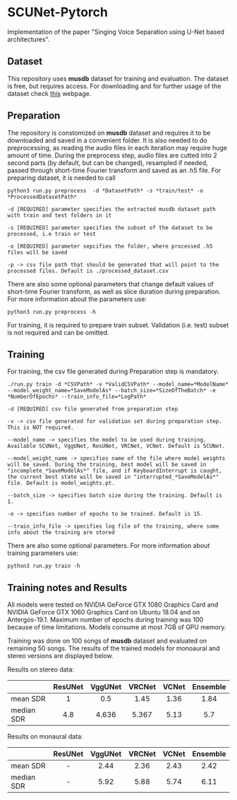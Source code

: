 # SCUNet-Pytorch

Implementation of the paper "Singing Voice Separation using U-Net based architectures".

## Dataset

This repository uses **musdb** dataset for training and evaluation. The dataset is free, but requires access. For downloading and for further usage of the dataset check [this](https://zenodo.org/record/1117372#.XQlP9bpfg3E) webpage.

## Preparation

The repository is constomized on **musdb** dataset and requires it to be downloaded and saved in a convenient folder. It is also needed to do preprocessing, as reading the audio files in each iteration may require huge amount of time. During the preprocess step, audio files are cutted into 2 second parts (by default, but can be changed), resampled if needed, passed through short-time Fourier transform and saved as an .h5 file. For preparing dataset, it is needed to call

`python3 run.py preprocess  -d *DatasetPath* -s *train/test* -o *ProcessedDatasetPath*`

`-d [REQUIRED] parameter specifies the extracted musdb dataset path with train and test folders in it`

`-s [REQUIRED] parameter specifies the subset of the dataset to be processed, i.e train or test`

`-o [REQUIRED] parameter sepcifies the folder, where processed .h5 files will be saved`

`-p -> csv file path that should be generated that will point to the processed files. Default is ./processed_dataset.csv`

There are also some optional parameters that change default values of short-time Fourier transform, as well as slice duration during preparation. For more information about the parameters use:

`python3 run.py preprocess -h`

For training, it is required to prepare train subset. Validation (i.e. test) subset is not required and can be omitted. 

## Training

For training, the csv file generated during Preparation step is mandatory.

`./run.py train -d *CSVPath* -v *ValidCSVPath* --model_name=*ModelName* --model_weight_name=*SaveModelAs* --batch_size=*SizeOfTheBatch* -e *NumberOfEpochs* --train_info_file=*LogPath*`

`-d [REQUIRED] csv file generated from preparation step`

`-v -> csv file generated for validation set during preparation step. This is NOT required.`

`--model_name -> specifies the model to be used during training. Available SCUNet, VggUNet, ResUNet, VRCNet, VCNet. Default is SCUNet.`

`--model_weight_name -> specifies name of the file where model weights will be saved. During the training, best model will be saved in "incomplete_*SaveModelAs*" file, and if KeyboardInterrupt is caught, the current best state will be saved in "interrupted_*SaveModelAs*" file. Default is model_weights.pt.`

`--batch_size -> specifies batch size during the training. Default is 1.`

`-e -> specifies number of epochs to be trained. Default is 15. `

`--train_info_file -> specifies log file of the training, where some info about the training are stored `

There are also some optional parameters. For more information about training parameters use:

`python3 run.py train -h`

## Training notes and Results

All models were tested on NVIDIA GeForce GTX 1080 Graphics Card and NVIDIA GeForce GTX 1060 Graphics Card on Ubuntu 18.04 and on Antergos-19.1. Maximum number of epochs during training was 100 because of time limitations. Models consume at most 7GB of GPU memory.

Training was done on 100 songs of **musdb** dataset and evaluated on remaining 50 songs. The results of the trained models for monoaural and stereo versions are displayed below.

Results on stereo data:

|               | ResUNet  | VggUNet  | VRCNet    | VCNet   | Ensemble | 
| ------------- |:--------:|:--------:|:---------:|:-------:|:--------:|
| mean SDR      |   1      |      0.5 | 1.45      | 1.36    | 1.84     |
| median SDR    |   4.8    |   4.636  | 5.367     | 5.13    |   5.7    |


Results on monaural data:

|               | ResUNet  | VggUNet  | VRCNet    | VCNet   | Ensemble | 
| ------------- |:--------:|:--------:|:---------:|:-------:|:--------:|
| mean SDR      |   -      |     2.44 | 2.36      | 2.43    | 2.42     |
| median SDR    |   -      |   5.92   | 5.88      | 5.74    |   6.11   |
